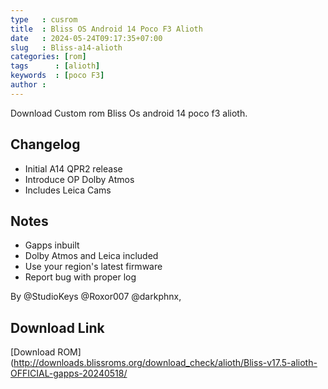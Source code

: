 ```yaml
---
type   : cusrom
title  : Bliss OS Android 14 Poco F3 Alioth
date   : 2024-05-24T09:17:35+07:00
slug   : Bliss-a14-alioth
categories: [rom]
tags      : [alioth]
keywords  : [poco F3]
author : 
---
```


Download Custom rom Bliss Os android 14 poco f3 alioth.

## Changelog
- Initial A14 QPR2 release
- Introduce OP Dolby Atmos
- Includes Leica Cams

## Notes
- Gapps inbuilt
- Dolby Atmos and Leica included 
- Use your region's latest firmware
- Report bug with proper log

By @StudioKeys @Roxor007 @darkphnx,

## Download Link
[Download ROM](http://downloads.blissroms.org/download_check/alioth/Bliss-v17.5-alioth-OFFICIAL-gapps-20240518/


